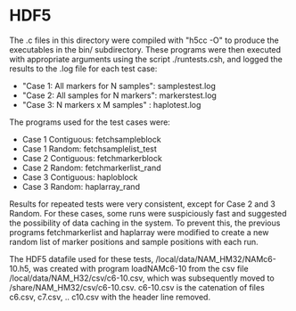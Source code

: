 # HDF5

The .c files in this directory were compiled with "h5cc -O" to produce the executables in the bin/ subdirectory.
These programs were then executed with appropriate arguments using the script ./runtests.csh, and logged the
results to the .log file for each test case:
- "Case 1: All markers for N samples": samplestest.log 
- "Case 2: All samples for N markers": markerstest.log 
- "Case 3: N markers x M samples" : haplotest.log

The programs used for the test cases were:
- Case 1 Contiguous: fetchsampleblock
- Case 1 Random: fetchsamplelist_test
- Case 2 Contiguous: fetchmarkerblock
- Case 2 Random: fetchmarkerlist_rand
- Case 3 Contiguous: haploblock
- Case 3 Random: haplarray_rand

Results for repeated tests were very consistent, except for Case 2 and 3 Random.  For these cases, some runs
were suspiciously fast and suggested the possibility of data caching in the system.  To prevent this, the
previous programs fetchmarkerlist and haplarray were modified to create a new random list of marker positions
and sample positions with each run.

The HDF5 datafile used for these tests, /local/data/NAM_HM32/NAMc6-10.h5, was created with program loadNAMc6-10
from the csv file /local/data/NAM_H32/csv/c6-10.csv, which was subsequently moved to /share/NAM_HM32/csv/c6-10.csv.
c6-10.csv is the catenation of files c6.csv, c7.csv, .. c10.csv with the header line removed.


